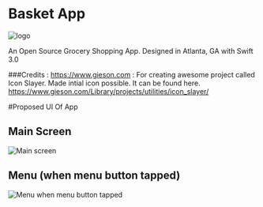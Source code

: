 # Basket App 
![logo](https://github.com/alokc83/BasketApp/blob/development/GraphicAssets/AppIConCandidates/basket3/sizes/basket3-120.png)

An Open Source Grocery Shopping App. Designed in Atlanta, GA with Swift 3.0

###Credits : 
https://www.gieson.com : For creating awesome project called Icon Slayer. Made intial icon possible. It can be found here. https://www.gieson.com/Library/projects/utilities/icon_slayer/

#Proposed UI Of App 
## Main Screen
![Main screen](https://github.com/alokc83/BasketApp/blob/development/MockScreens/MainScreen.png)

## Menu (when menu button tapped)
![Menu when menu button tapped](https://github.com/alokc83/BasketApp/blob/development/MockScreens/MenuButtonTapped.png)
